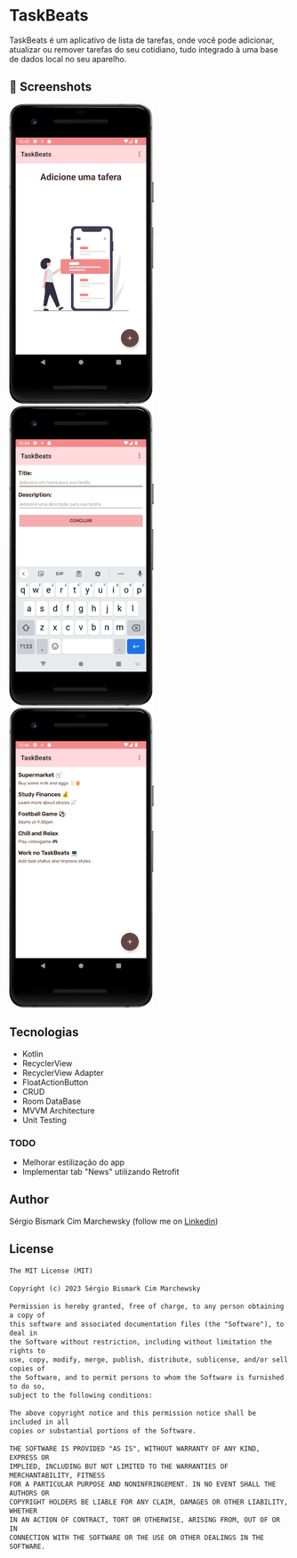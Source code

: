 # TaskBeats
TaskBeats é um aplicativo de lista de tarefas, onde você pode adicionar, atualizar ou remover tarefas do seu cotidiano, tudo integrado à uma base de dados local no seu aparelho. 


## :camera_flash: Screenshots
<!-- You can add more screenshots here if you like -->
<img src="/screenshots/Screenshot_20230418_194327.png" width="260">&emsp;<img src="/screenshots/Screenshot_20230418_194413.png" width="260">&emsp;<img src="/screenshots/Screenshot_20230418_194700.png" width="260">

## Tecnologias
* Kotlin
* RecyclerView
* RecyclerView Adapter
* FloatActionButton
* CRUD
* Room DataBase
* MVVM Architecture
* Unit Testing

### TODO
- Melhorar estilização do app
- Implementar tab "News" utilizando Retrofit

## Author
Sérgio Bismark Cim Marchewsky (follow me on [Linkedin](https://www.linkedin.com/in/s%C3%A9rgio-bismark-cim-marchewsky-ab0062129/))

## License
```
The MIT License (MIT)

Copyright (c) 2023 Sérgio Bismark Cim Marchewsky

Permission is hereby granted, free of charge, to any person obtaining a copy of
this software and associated documentation files (the "Software"), to deal in
the Software without restriction, including without limitation the rights to
use, copy, modify, merge, publish, distribute, sublicense, and/or sell copies of
the Software, and to permit persons to whom the Software is furnished to do so,
subject to the following conditions:

The above copyright notice and this permission notice shall be included in all
copies or substantial portions of the Software.

THE SOFTWARE IS PROVIDED "AS IS", WITHOUT WARRANTY OF ANY KIND, EXPRESS OR
IMPLIED, INCLUDING BUT NOT LIMITED TO THE WARRANTIES OF MERCHANTABILITY, FITNESS
FOR A PARTICULAR PURPOSE AND NONINFRINGEMENT. IN NO EVENT SHALL THE AUTHORS OR
COPYRIGHT HOLDERS BE LIABLE FOR ANY CLAIM, DAMAGES OR OTHER LIABILITY, WHETHER
IN AN ACTION OF CONTRACT, TORT OR OTHERWISE, ARISING FROM, OUT OF OR IN
CONNECTION WITH THE SOFTWARE OR THE USE OR OTHER DEALINGS IN THE SOFTWARE.
```
